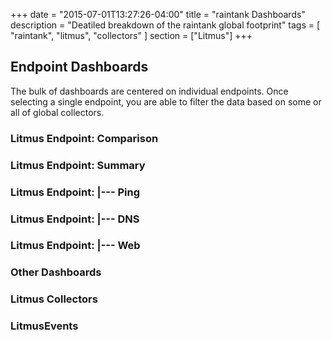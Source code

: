 +++
date = "2015-07-01T13:27:26-04:00"
title = "raintank Dashboards"
description = "Deatiled breakdown of the raintank global footprint"
tags = [ "raintank", "litmus", "collectors" ]
section = ["Litmus"]
+++


## Endpoint Dashboards 

The bulk of dashboards are centered on individual endpoints. Once selecting a single endpoint, you are able to filter the data based on some or all of global collectors. 

### Litmus Endpoint: Comparison

### Litmus Endpoint: Summary

### Litmus Endpoint: |--- Ping

### Litmus Endpoint: |--- DNS

### Litmus Endpoint: |--- Web

### Other Dashboards

### Litmus Collectors

### LitmusEvents
